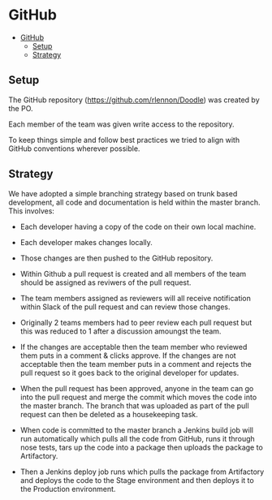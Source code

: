 # GitHub

- [GitHub](#github)
  - [Setup](#setup)
  - [Strategy](#strategy)

## Setup
The GitHub repository (https://github.com/rlennon/Doodle) was created by the PO.

Each member of the team was given write access to the repository.

To keep things simple and follow best practices we tried to align with GitHub conventions wherever possible.

## Strategy

We have adopted a simple branching strategy based on trunk based development, all code and documentation is held within the master branch. This involves:

- Each developer having a copy of the code on their own local machine.

- Each developer makes changes locally.

- Those changes are then pushed to the GitHub repository.

- Within Github a pull request is created and all members of the team should be assigned as reviwers of the pull request.

- The team members assigned as reviewers will all receive notification within Slack of the pull request and can review those changes.

- Originally 2 teams members had to peer review each pull request but this was reduced to 1 after a discussion amoungst the team.

- If the changes are acceptable then the team member who reviewed them puts in a comment & clicks approve. If the changes are not acceptable then the team member puts in a comment and rejects the pull request so it goes back to the original developer for updates.

- When the pull request has been approved, anyone in the team can go into the pull request and merge the commit which moves the code into the master branch. The branch that was uploaded as part of the pull request can then be deleted as a housekeeping task.

- When code is committed to the master branch a Jenkins build job will run automatically which pulls all the code from GitHub, runs it through nose tests, tars up the code into a package then uploads the package to Artifactory.

- Then a Jenkins deploy job runs which pulls the package from Artifactory and deploys the code to the Stage environment and then deploys it to the Production environment.